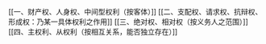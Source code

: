 [[一、财产权、人身权、中间型权利（按客体）]]
[[二、支配权、请求权、抗辩权、形成权：乃某一具体权利之作用]]
[[三、绝对权、相对权（按义务人之范围）]]
[[四、主权利、从权利（按相互关系，能否独立存在）]]